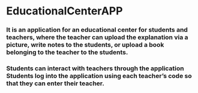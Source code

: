# EducationalCenterAPP
### It is an application for an educational center for students and teachers, where the teacher can upload the explanation via a picture, write notes to the students, or upload a book belonging to the teacher to the students.
### Students can interact with teachers through the application Students log into the application using each teacher’s code so that they can enter their teacher.
